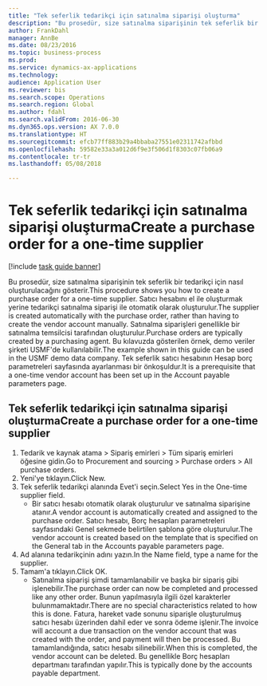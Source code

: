 ```yaml
--- 
title: "Tek seferlik tedarikçi için satınalma siparişi oluşturma"
description: "Bu prosedür, size satınalma siparişinin tek seferlik bir tedarikçi için nasıl oluşturulacağını gösterir."
author: FrankDahl
manager: AnnBe
ms.date: 08/23/2016
ms.topic: business-process
ms.prod: 
ms.service: dynamics-ax-applications
ms.technology: 
audience: Application User
ms.reviewer: bis
ms.search.scope: Operations
ms.search.region: Global
ms.author: fdahl
ms.search.validFrom: 2016-06-30
ms.dyn365.ops.version: AX 7.0.0
ms.translationtype: HT
ms.sourcegitcommit: efcb77ff883b29a4bbaba27551e02311742afbbd
ms.openlocfilehash: 59582e33a3a012d6f9e3f506d1f8303c07fb06a9
ms.contentlocale: tr-tr
ms.lasthandoff: 05/08/2018

---
```

# <a name="create-a-purchase-order-for-a-one-time-supplier"></a><span data-ttu-id="c3def-103">Tek seferlik tedarikçi için satınalma siparişi oluşturma</span><span class="sxs-lookup"><span data-stu-id="c3def-103">Create a purchase order for a one-time supplier</span></span>

[!include [task guide banner](../../includes/task-guide-banner.md)]

<span data-ttu-id="c3def-104">Bu prosedür, size satınalma siparişinin tek seferlik bir tedarikçi için nasıl oluşturulacağını gösterir.</span><span class="sxs-lookup"><span data-stu-id="c3def-104">This procedure shows you how to create a purchase order for a one-time supplier.</span></span> <span data-ttu-id="c3def-105">Satıcı hesabını el ile oluşturmak yerine tedarikçi satınalma siparişi ile otomatik olarak oluşturulur.</span><span class="sxs-lookup"><span data-stu-id="c3def-105">The supplier is created automatically with the purchase order, rather than having to create the vendor account manually.</span></span> <span data-ttu-id="c3def-106">Satınalma siparişleri genellikle bir satınalma temsilcisi tarafından oluşturulur.</span><span class="sxs-lookup"><span data-stu-id="c3def-106">Purchase orders are typically created by a purchasing agent.</span></span> <span data-ttu-id="c3def-107">Bu kılavuzda gösterilen örnek, demo veriler şirketi USMF'de kullanılabilir.</span><span class="sxs-lookup"><span data-stu-id="c3def-107">The example shown in this guide can be used in the USMF demo data company.</span></span> <span data-ttu-id="c3def-108">Tek seferlik satıcı hesabının Hesap borç parametreleri sayfasında ayarlanması bir önkoşuldur.</span><span class="sxs-lookup"><span data-stu-id="c3def-108">It is a prerequisite that a one-time vendor account has been set up in the Account payable parameters page.</span></span>


## <a name="create-a-purchase-order-for-a-one-time-supplier"></a><span data-ttu-id="c3def-109">Tek seferlik tedarikçi için satınalma siparişi oluşturma</span><span class="sxs-lookup"><span data-stu-id="c3def-109">Create a purchase order for a one-time supplier</span></span>
1. <span data-ttu-id="c3def-110">Tedarik ve kaynak atama > Sipariş emirleri > Tüm sipariş emirleri öğesine gidin.</span><span class="sxs-lookup"><span data-stu-id="c3def-110">Go to Procurement and sourcing > Purchase orders > All purchase orders.</span></span>
2. <span data-ttu-id="c3def-111">Yeni'ye tıklayın.</span><span class="sxs-lookup"><span data-stu-id="c3def-111">Click New.</span></span>
3. <span data-ttu-id="c3def-112">Tek seferlik tedarikçi alanında Evet'i seçin.</span><span class="sxs-lookup"><span data-stu-id="c3def-112">Select Yes in the One-time supplier field.</span></span>
    * <span data-ttu-id="c3def-113">Bir satıcı hesabı otomatik olarak oluşturulur ve satınalma siparişine atanır.</span><span class="sxs-lookup"><span data-stu-id="c3def-113">A vendor account is automatically created and assigned to the purchase order.</span></span> <span data-ttu-id="c3def-114">Satıcı hesabı, Borç hesapları parametreleri sayfasındaki Genel sekmede belirtilen şablona göre oluşturulur.</span><span class="sxs-lookup"><span data-stu-id="c3def-114">The vendor account is created based on the template that is specified on the General tab in the Accounts payable parameters page.</span></span>  
4. <span data-ttu-id="c3def-115">Ad alanına tedarikçinin adını yazın.</span><span class="sxs-lookup"><span data-stu-id="c3def-115">In the Name field, type a name for the supplier.</span></span>
5. <span data-ttu-id="c3def-116">Tamam'a tıklayın.</span><span class="sxs-lookup"><span data-stu-id="c3def-116">Click OK.</span></span>
    * <span data-ttu-id="c3def-117">Satınalma siparişi şimdi tamamlanabilir ve başka bir sipariş gibi işlenebilir.</span><span class="sxs-lookup"><span data-stu-id="c3def-117">The purchase order can now be completed and processed like any other order.</span></span> <span data-ttu-id="c3def-118">Bunun yapılmasıyla ilgili özel karakterler bulunmamaktadır.</span><span class="sxs-lookup"><span data-stu-id="c3def-118">There are no special characteristics related to how this is done.</span></span> <span data-ttu-id="c3def-119">Fatura, hareket vade sonunu siparişle oluşturulmuş satıcı hesabı üzerinden dahil eder ve sonra ödeme işlenir.</span><span class="sxs-lookup"><span data-stu-id="c3def-119">The invoice will account a due transaction on the vendor account that was created with the order, and payment will then be processed.</span></span> <span data-ttu-id="c3def-120">Bu tamamlandığında, satıcı hesabı silinebilir.</span><span class="sxs-lookup"><span data-stu-id="c3def-120">When this is completed, the vendor account can be deleted.</span></span> <span data-ttu-id="c3def-121">Bu genellikle Borç hesapları departmanı tarafından yapılır.</span><span class="sxs-lookup"><span data-stu-id="c3def-121">This is typically done by the accounts payable department.</span></span>  


